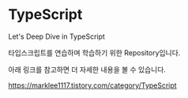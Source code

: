 # TypeScript
Let's Deep Dive in TypeScript

타입스크립트를 연습하며 학습하기 위한 Repository입니다. 

아래 링크를 참고하면 더 자세한 내용을 볼 수 있습니다.

https://marklee1117.tistory.com/category/TypeScript
